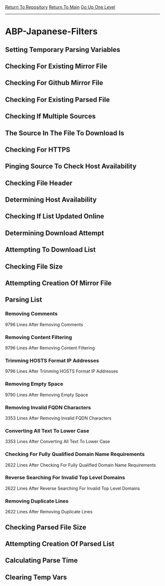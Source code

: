 [Return To Repository](https://github.com/deathbybandaid/piholeparser/)
[Return To Main](https://github.com/deathbybandaid/piholeparser/blob/master/RecentRunLogs/Mainlog.md)
[Go Up One Level](https://github.com/deathbybandaid/piholeparser/blob/master/RecentRunLogs/TopLevelScripts/30-Processing-External-Blacklists.md)
____________________________________
# ABP-Japanese-Filters
## Setting Temporary Parsing Variables
## Checking For Existing Mirror File
## Checking For Github Mirror File
## Checking For Existing Parsed File
## Checking If Multiple Sources
## The Source In The File To Download Is
## Checking For HTTPS
## Pinging Source To Check Host Availability
## Checking File Header
## Determining Host Availability
## Checking If List Updated Online
## Determining Download Attempt
## Attempting To Download List
## Checking File Size
## Attempting Creation Of Mirror File
## Parsing List
### Removing Comments
9796 Lines After Removing Comments
### Removing Content Filtering
9796 Lines After Removing Content Filtering
### Trimming HOSTS Format IP Addresses
9796 Lines After Trimming HOSTS Format IP Addresses
### Removing Empty Space
9790 Lines After Removing Empty Space
### Removing Invalid FQDN Characters
3353 Lines After Removing Invalid FQDN Characters
### Converting All Text To Lower Case
3353 Lines After Converting All Text To Lower Case
### Checking For Fully Qualified Domain Name Requirements
2622 Lines After Checking For Fully Qualified Domain Name Requirements
### Reverse Searching For Invalid Top Level Domains
2622 Lines After Reverse Searching For Invalid Top Level Domains
### Removing Duplicate Lines
2622 Lines After Removing Duplicate Lines
## Checking Parsed File Size
## Attempting Creation Of Parsed List
## Calculating Parse Time
## Clearing Temp Vars
